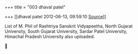 +++
title = "003 dhaval patel"

+++
[[dhaval patel	2012-06-13, 09:59:10 [Source](https://groups.google.com/g/bvparishat/c/so0q9FXh5X0)]]



List of M. Phil of Rashtriya Sanskrit Vidyapeetha, North Gujarat  
University, South Gujarat University, Sardar Patel University,  
Himachal Pradesh University also uploaded.  



